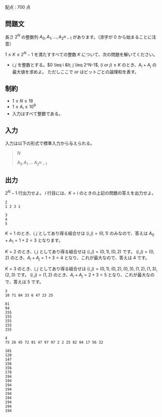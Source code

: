 配点 : $700$ 点

## 問題文

長さ $2^N$ の整数列 $A_0, A_1, ..., A_{2^N-1}$ があります。（添字が $0$ から始まることに注意）

$1 \leq K \leq 2^N-1$ を満たすすべての整数 $K$ について、次の問題を解いてください。

- $i,j$ を整数とする。$0 \leq i &lt; j \leq 2^N-1$, $(i$ $or$ $j) \leq K$ のとき、$A_i + A_j$ の最大値を求めよ。
ただしここで $or$ はビットごとの論理和を表す。

## 制約

- $1 \leq N \leq 18$
- $1 \leq A_i \leq 10^9$
- 入力はすべて整数である。

## 入力

入力は以下の形式で標準入力から与えられる。

> $N$
> 
> $A_0$ $A_1$ $...$ $A_{2^N-1}$

## 出力

$2^N-1$ 行出力せよ。
$i$ 行目には、$K=i$ のときの上記の問題の答えを出力せよ。

```input1
2
1 2 3 1
```

```output1
3
4
5
```

$K=1$ のとき、$i,j$ としてあり得る組合せは $(i,j)=(0,1)$ のみなので、答えは $A_0+A_1=1+2=3$ となります。

$K=2$ のとき、$i,j$ としてあり得る組合せは $(i,j)=(0,1),(0,2)$ です。
$(i,j)=(0,2)$ のとき、$A_i+A_j=1+3=4$ となり、これが最大なので、答えは $4$ です。

$K=3$ のとき、$i,j$ としてあり得る組合せは $(i,j)=(0,1),(0,2),(0,3),(1,2),(1,3),(2,3)$ です。
$(i,j)=(1,2)$ のとき、$A_i+A_j=2+3=5$ となり、これが最大なので、答えは $5$ です。

```input2
3
10 71 84 33 6 47 23 25
```

```output2
81
94
155
155
155
155
155
```

```input3
4
75 26 45 72 81 47 97 97 2 2 25 82 84 17 56 32
```

```output3
101
120
147
156
156
178
194
194
194
194
194
194
194
194
194
```